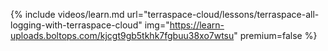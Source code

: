 {% include videos/learn.md
     url="terraspace-cloud/lessons/terraspace-all-logging-with-terraspace-cloud"
     img="https://learn-uploads.boltops.com/kjcgt9gb5tkhk7fgbuu38xo7wtsu"
     premium=false %}
